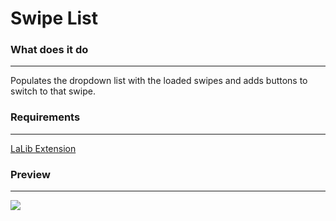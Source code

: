 # **Swipe List**

### What does it do
___

Populates the dropdown list with the loaded swipes and adds buttons to switch to that swipe.


### Requirements
___

[LaLib Extension](https://github.com/LenAnderson/SillyTavern-LALib)

### Preview
___

![](https://files.catbox.moe/dr9osm.png)



